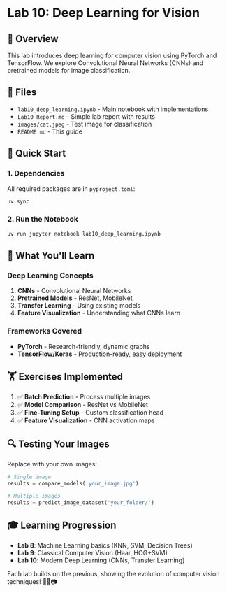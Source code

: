 # Lab 10: Deep Learning for Vision

## 🎯 Overview
This lab introduces deep learning for computer vision using PyTorch and TensorFlow. We explore Convolutional Neural Networks (CNNs) and pretrained models for image classification.

## 📁 Files
- `lab10_deep_learning.ipynb` - Main notebook with implementations
- `Lab10_Report.md` - Simple lab report with results
- `images/cat.jpeg` - Test image for classification
- `README.md` - This guide

## 🚀 Quick Start

### 1. Dependencies
All required packages are in `pyproject.toml`:
```bash
uv sync
```

### 2. Run the Notebook
```bash
uv run jupyter notebook lab10_deep_learning.ipynb
```

## 🧠 What You'll Learn

### Deep Learning Concepts
1. **CNNs** - Convolutional Neural Networks
2. **Pretrained Models** - ResNet, MobileNet
3. **Transfer Learning** - Using existing models
4. **Feature Visualization** - Understanding what CNNs learn

### Frameworks Covered
- **PyTorch** - Research-friendly, dynamic graphs
- **TensorFlow/Keras** - Production-ready, easy deployment

## 🏋️ Exercises Implemented
1. ✅ **Batch Prediction** - Process multiple images
2. ✅ **Model Comparison** - ResNet vs MobileNet
3. ✅ **Fine-Tuning Setup** - Custom classification head
4. ✅ **Feature Visualization** - CNN activation maps

## 🔍 Testing Your Images
Replace with your own images:
```python
# Single image
results = compare_models('your_image.jpg')

# Multiple images  
results = predict_image_dataset('your_folder/')
```

## 🎓 Learning Progression
- **Lab 8**: Machine Learning basics (KNN, SVM, Decision Trees)
- **Lab 9**: Classical Computer Vision (Haar, HOG+SVM)
- **Lab 10**: Modern Deep Learning (CNNs, Transfer Learning)

Each lab builds on the previous, showing the evolution of computer vision techniques! 🚀🧠📷
